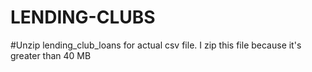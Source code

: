# LENDING-CLUBS
#Unzip lending_club_loans for actual csv file. I zip this file because it's greater than 40 MB
